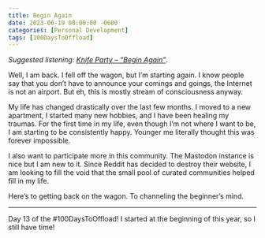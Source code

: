 ```yaml
---
title: Begin Again
date: 2023-06-19 00:00:00 -0600
categories: [Personal Development]
tags: [100DaysToOffload]
---
```


*Suggested listening: [Knife Party – “Begin Again”](https://www.youtube.com/watch?v=LWjzRvt6k1I)*.

Well, I am back. I fell off the wagon, but I’m starting again. I know people say that you don’t have to announce your comings and goings, the Internet is not an airport. But eh, this is mostly stream of consciousness anyway.

My life has changed drastically over the last few months. I moved to a new apartment, I started many new hobbies, and I have been healing my traumas. For the first time in my life, even though I’m not where I want to be, I am starting to be consistently happy. Younger me literally thought this was forever impossible.

I also want to participate more in this community. The Mastodon instance is nice but I am new to it. Since Reddit has decided to destroy their website, I am looking to fill the void that the small pool of curated communities helped fill in my life.

Here’s to getting back on the wagon. To channeling the beginner’s mind.

---

Day 13 of the #100DaysToOffload! I started at the beginning of this year, so I still have time!